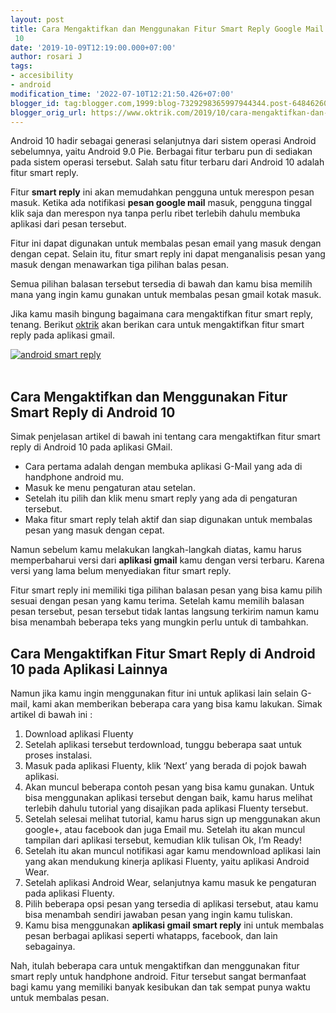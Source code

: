 ```yaml
---
layout: post
title: Cara Mengaktifkan dan Menggunakan Fitur Smart Reply Google Mail di Android
 10
date: '2019-10-09T12:19:00.000+07:00'
author: rosari J
tags:
- accesibility
- android
modification_time: '2022-07-10T12:21:50.426+07:00'
blogger_id: tag:blogger.com,1999:blog-7329298365997944344.post-6484626009274575254
blogger_orig_url: https://www.oktrik.com/2019/10/cara-mengaktifkan-dan-menggunakan-fitur.html
---
```


Android 10 hadir sebagai generasi selanjutnya dari sistem operasi Android
 sebelumnya, yaitu Android 9.0 Pie. Berbagai fitur terbaru pun di 
sediakan pada sistem operasi tersebut. Salah satu fitur terbaru dari 
Android 10 adalah fitur smart reply.

Fitur **smart reply** ini akan memudahkan pengguna untuk merespon pesan masuk. Ketika ada notifikasi **pesan google mail**
 masuk, pengguna tinggal klik saja dan merespon nya tanpa perlu ribet 
terlebih dahulu membuka aplikasi dari pesan tersebut. 

Fitur ini dapat 
digunakan untuk membalas pesan email yang masuk dengan dengan cepat. 
Selain itu, fitur smart reply ini dapat menganalisis pesan yang masuk 
dengan menawarkan tiga pilihan balas pesan. 

Semua pilihan balasan 
tersebut tersedia di bawah dan kamu bisa memilih mana yang ingin kamu 
gunakan untuk membalas pesan gmail kotak masuk.


Jika kamu masih bingung bagaimana cara mengaktifkan fitur smart reply, tenang. Berikut [oktrik](https://www.oktrik.com/) akan berikan cara untuk mengaktifkan fitur smart reply pada aplikasi gmail.

[![android smart reply](https://blogger.googleusercontent.com/img/b/R29vZ2xl/AVvXsEjznXJG8Ni5wQ9tT-_F7ezTaqaYGnhzDzat3P3mL6VyldaBe8Ct4mJ9Wc9t0bi6sxs_hBL7ss6-hgU3x0SkcwC8qeSCBB3U5tS9uSm8Rk-gZ91rVa_27TSM3nBO4h6pejP-ZhfZ3uFRNyQY1L7ouVk7ZRGe8rnaXoZ4_WH8Z3NNlY1unibU05YUaQlULQ/w640-h416/9f0f33eaf348efa174a5fc93b76bcf1a_smart-reply-gmail_640x416-1.jpg "smart reply")](https://blogger.googleusercontent.com/img/b/R29vZ2xl/AVvXsEjznXJG8Ni5wQ9tT-_F7ezTaqaYGnhzDzat3P3mL6VyldaBe8Ct4mJ9Wc9t0bi6sxs_hBL7ss6-hgU3x0SkcwC8qeSCBB3U5tS9uSm8Rk-gZ91rVa_27TSM3nBO4h6pejP-ZhfZ3uFRNyQY1L7ouVk7ZRGe8rnaXoZ4_WH8Z3NNlY1unibU05YUaQlULQ/s640/9f0f33eaf348efa174a5fc93b76bcf1a_smart-reply-gmail_640x416-1.jpg)  
 

Cara Mengaktifkan dan Menggunakan Fitur Smart Reply di Android 10
-----------------------------------------------------------------


Simak penjelasan artikel di bawah ini tentang cara mengaktifkan fitur smart reply di Android 10 pada aplikasi GMail.


* Cara pertama adalah dengan membuka aplikasi G-Mail yang ada di handphone android mu.
* Masuk ke menu pengaturan atau setelan.
* Setelah itu pilih dan klik menu smart reply yang ada di pengaturan tersebut.
* Maka fitur smart reply telah aktif dan siap digunakan untuk membalas pesan yang masuk dengan cepat.


Namun sebelum kamu melakukan langkah-langkah diatas, kamu harus memperbaharui versi dari **aplikasi gmail** kamu dengan versi terbaru. Karena versi yang lama belum menyediakan fitur smart reply.


Fitur smart reply ini memiliki tiga pilihan balasan pesan yang bisa 
kamu pilih sesuai dengan pesan yang kamu terima. Setelah kamu memilih 
balasan pesan tersebut, pesan tersebut tidak lantas langsung terkirim 
namun kamu bisa menambah beberapa teks yang mungkin perlu untuk di 
tambahkan.



Cara Mengaktifkan Fitur Smart Reply di Android 10 pada Aplikasi Lainnya
-----------------------------------------------------------------------


Namun jika kamu ingin menggunakan fitur ini untuk aplikasi lain 
selain G-mail, kami akan memberikan beberapa cara yang bisa kamu 
lakukan. Simak artikel di bawah ini :


1. Download aplikasi Fluenty
2. Setelah aplikasi tersebut terdownload, tunggu beberapa saat untuk proses instalasi.
3. Masuk pada aplikasi Fluenty, klik ‘Next’ yang berada di pojok bawah aplikasi.
4. Akan muncul beberapa contoh pesan yang bisa kamu gunakan. Untuk bisa
 menggunakan aplikasi tersebut dengan baik, kamu harus melihat terlebih 
dahulu tutorial yang disajikan pada aplikasi Fluenty tersebut.
5. Setelah selesai melihat tutorial, kamu harus sign up menggunakan 
akun google+, atau facebook dan juga Email mu. Setelah itu akan muncul 
tampilan dari aplikasi tersebut, kemudian klik tulisan Ok, I’m Ready!
6. Setelah itu akan muncul notifikasi agar kamu mendownload aplikasi 
lain yang akan mendukung kinerja aplikasi Fluenty, yaitu aplikasi 
Android Wear.
7. Setelah aplikasi Android Wear, selanjutnya kamu masuk ke pengaturan pada aplikasi Fluenty.
8. Pilih beberapa opsi pesan yang tersedia di aplikasi tersebut, atau 
kamu bisa menambah sendiri jawaban pesan yang ingin kamu tuliskan.
9. Kamu bisa menggunakan **aplikasi gmail smart reply** ini untuk membalas pesan berbagai aplikasi seperti whatapps, facebook, dan lain sebagainya.


Nah, itulah beberapa cara untuk mengaktifkan dan menggunakan fitur 
smart reply untuk handphone android. Fitur tersebut sangat bermanfaat 
bagi kamu yang memiliki banyak kesibukan dan tak sempat punya waktu 
untuk membalas pesan.

